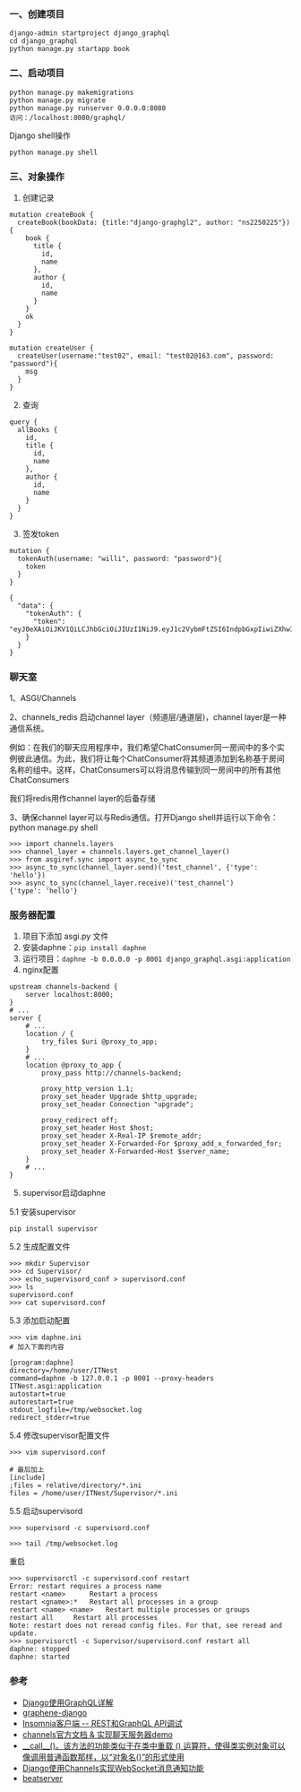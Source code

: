 ### 一、创建项目
```
django-admin startproject django_graphql
cd django_graphql
python manage.py startapp book
```

### 二、启动项目
```
python manage.py makemigrations
python manage.py migrate
python manage.py runserver 0.0.0.0:8080
访问：/localhost:8080/graphql/
```

Django shell操作
```
python manage.py shell
```

### 三、对象操作
1. 创建记录
```
mutation createBook {
  createBook(bookData: {title:"django-graphgl2", author: "ns2250225"}) {
    book {
      title {
        id,
        name
      },
      author {
        id,
        name
      }
    }
    ok
  }
}
```

```
mutation createUser {
  createUser(username:"test02", email: "test02@163.com", password: "password"){
    msg
  }
}
```

2. 查询
```
query {
  allBooks {
    id,
    title {
      id,
      name
    },
    author {
      id,
      name
    }
  }
}
```

3. 签发token
```
mutation {
  tokenAuth(username: "willi", password: "password"){
    token
  }
}
```

```
{
  "data": {
    "tokenAuth": {
      "token": "eyJ0eXAiOiJKV1QiLCJhbGciOiJIUzI1NiJ9.eyJ1c2VybmFtZSI6IndpbGxpIiwiZXhwIjoxNjAyMzEyNTY2LCJvcmlnSWF0IjoxNjAyMzEyMjY2fQ.VTd6Fu7h2ocix8c17idjQmRYpuBQ8fN8j_s7LEW9D_8"
    }
  }
}
```

### 聊天室
1、ASGI/Channels

2、channels_redis
启动channel layer（频道层/通道层)，channel layer是一种通信系统。

例如：在我们的聊天应用程序中，我们希望ChatConsumer同一房间中的多个实例彼此通信。为此，我们将让每个ChatConsumer将其频道添加到名称基于房间名称的组中。这样，ChatConsumers可以将消息传输到同一房间中的所有其他ChatConsumers

我们将redis用作channel layer的后备存储

3、确保channel layer可以与Redis通信。打开Django shell并运行以下命令：
python manage.py shell
```
>>> import channels.layers
>>> channel_layer = channels.layers.get_channel_layer()
>>> from asgiref.sync import async_to_sync
>>> async_to_sync(channel_layer.send)('test_channel', {'type': 'hello'})
>>> async_to_sync(channel_layer.receive)('test_channel')
{'type': 'hello'}
```

### 服务器配置
1. 项目下添加 asgi.py 文件
2. 安装daphne：`pip install daphne`
3. 运行项目：`daphne -b 0.0.0.0 -p 8001 django_graphql.asgi:application`
4. nginx配置
```
upstream channels-backend {
    server localhost:8000;
}
# ...
server {
    # ...
    location / {
        try_files $uri @proxy_to_app;
    }
    # ...
    location @proxy_to_app {
        proxy_pass http://channels-backend;

        proxy_http_version 1.1;
        proxy_set_header Upgrade $http_upgrade;
        proxy_set_header Connection "upgrade";

        proxy_redirect off;
        proxy_set_header Host $host;
        proxy_set_header X-Real-IP $remote_addr;
        proxy_set_header X-Forwarded-For $proxy_add_x_forwarded_for;
        proxy_set_header X-Forwarded-Host $server_name;
    }
    # ...
}
```
5. supervisor启动daphne

5.1 安装supervisor
```
pip install supervisor
```

5.2 生成配置文件
```
>>> mkdir Supervisor
>>> cd Supervisor/
>>> echo_supervisord_conf > supervisord.conf
>>> ls
supervisord.conf
>>> cat supervisord.conf 
```

5.3 添加启动配置
```
>>> vim daphne.ini
# 加入下面的内容

[program:daphne]
directory=/home/user/ITNest
command=daphne -b 127.0.0.1 -p 8001 --proxy-headers ITNest.asgi:application
autostart=true
autorestart=true
stdout_logfile=/tmp/websocket.log
redirect_stderr=true
```

5.4 修改supervisor配置文件
```
>>> vim supervisord.conf 

# 最后加上
[include]
;files = relative/directory/*.ini
files = /home/user/ITNest/Supervisor/*.ini
```

5.5 启动supervisord
```
>>> supervisord -c supervisord.conf 

>>> tail /tmp/websocket.log 
```

重启
```
>>> supervisorctl -c supervisord.conf restart
Error: restart requires a process name
restart <name>      Restart a process
restart <gname>:*   Restart all processes in a group
restart <name> <name>   Restart multiple processes or groups
restart all     Restart all processes
Note: restart does not reread config files. For that, see reread and update.
>>> supervisorctl -c Supervisor/supervisord.conf restart all
daphne: stopped
daphne: started
```


### 参考
- [Django使用GraphQL详解](https://blog.csdn.net/ns2250225/article/details/79348914)
- [graphene-django](https://www.howtographql.com/graphql-python/0-introduction/)
- [Insomnia客户端 -- REST和GraphQL API调试](https://insomnia.rest/download/)
- [channels官方文档 & 实现聊天服务器demo](https://channels.readthedocs.io/en/latest/)
- [\_\_call__()。该方法的功能类似于在类中重载 () 运算符，使得类实例对象可以像调用普通函数那样，以“对象名()”的形式使用](http://c.biancheng.net/view/2380.html)
- [Django使用Channels实现WebSocket消息通知功能](https://www.jianshu.com/p/0f75e2623418)
- [beatserver ](https://github.com/rajasimon/beatserver/)